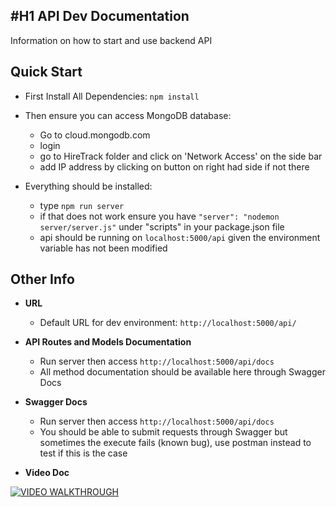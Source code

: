 #H1 **API Dev Documentation**
----
  Information on how to start and use backend API

**Quick Start**
----
  * First Install All Dependencies:
  `npm install`

  * Then ensure you can access MongoDB database:
    - Go to cloud.mongodb.com
    - login
    - go to HireTrack folder and click on 'Network Access' on the side bar
    - add IP address by clicking on button on right had side if not there

  * Everything should be installed:
    - type `npm run server`
    - if that does not work ensure you have `"server": "nodemon server/server.js"` under "scripts" in your package.json file
    - api should be running on `localhost:5000/api` given the environment variable has not been modified

**Other Info**
----
* **URL**
  - Default URL for dev environment: `http://localhost:5000/api/`

* **API Routes and Models Documentation**
  - Run server then access `http://localhost:5000/api/docs`
  - All method documentation should be available here through Swagger Docs

* **Swagger Docs**
  - Run server then access `http://localhost:5000/api/docs`
  - You should be able to submit requests through Swagger but sometimes the execute fails (known bug), use postman instead to test if this is the case
  
* **Video Doc**

[![VIDEO WALKTHROUGH](https://img.youtube.com/vi/PgFF2U4A_-s/0.jpg)](https://www.youtube.com/watch?v=PgFF2U4A_-s)
